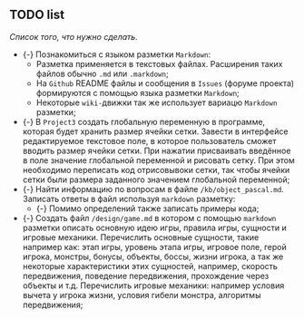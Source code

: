 ## TODO list
*Список того, что нужно сделать.*

   * {-} Познакомиться с языком разметки `Markdown`:
      * Разметка применяется в текстовых файлах. Расширения таких файлов обычно `.md` или `.markdown`;
      * На `Github` README файлы и сообщения в `Issues` (форуме проекта) формируются с помощью языка разметки `Markdown`;
      * Некоторые `wiki-`движки так же использует вариацю `Markdown` разметки;
   * {-} В `Project3` создать глобальную переменную в программе, которая будет хранить размер ячейки сетки. Завести в интерфейсе редактируемое текстовое поле, в которое пользователь сможет вводить размер ячейки сетки. При нажатии присваивать введённое в поле значение глобальной переменной и рисовать сетку. При этом необходимо переписать код отрисовывоки сетки, так чтобы ячейки сетки были размера заданного значением глобальной переменной; 
   * {-} Найти информацию по вопросам в файле `/kb/object_pascal.md`. Записать ответы в файл используя `markdown` разметку:
      * {-} Помимо определений также записать примеры кода;
   * {-} Создать файл `/design/game.md` в котором с помощью `markdown` разметки описать основную идею игры, правила игры, сущности и игровые механики. Перечислить основные сущности, такие например как: этап игры, уровень этапа игры, игровое поле, герой игрока, монстры, бонусы, объекты, боссы, жизни игрока, а так же некоторые характеристики этих сущностей, например, скорость передвижения, поведение передвижения, прохождение через объекты и т.д. Перечислить игровые механики: например условия вычета у игрока жизни, условия гибели монстра, алгоритмы передвижения;
